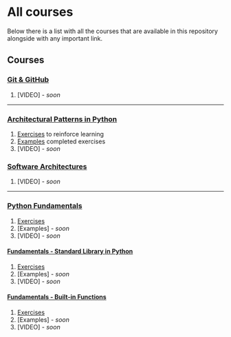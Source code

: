 # All courses

Below there is a list with all the courses that are available in this repository alongside with any important link.

## Courses

### [Git & GitHub](git_and_github/Git%20&%20GitHub.pdf)

1. [VIDEO] - *soon*

---

### [Architectural Patterns in Python](architectures/architectural_patterns_python/docs/Architectural%20Patterns%20in%20Python.pdf)

1. [Exercises](architectures/architectural_patterns_python/docs/exercises.md) to reinforce learning
2. [Examples](architectures/architectural_patterns_python/docs/examples_exercise_completed/) completed exercises
3. [VIDEO] - *soon*

### [Software Architectures](architectures/software_architectures/Software%20Architectures.pdf)

1. [VIDEO] - *soon*

---

### [Python Fundamentals](/python_fundamentals/1_fundamentals_overview/docs/Python%20Fundamentals.pdf)

1. [Exercises](/python_fundamentals/1_fundamentals_overview/docs/exercises.md)
2. [Examples] - *soon*
3. [VIDEO] - *soon*

#### [Fundamentals - Standard Library in Python](/python_fundamentals/standard_library/docs/Python%20Standard%20Library.pdf)

1. [Exercises](/python_fundamentals/standard_library/docs/exercises.md)
2. [Examples] - *soon*
3. [VIDEO] - *soon*

#### [Fundamentals - Built-in Functions](/python_fundamentals/built_in_functions/docs/Python%20Fundamentals_%20builtin%20functions%20-%20in%20depth.pdf)

1. [Exercises](/python_fundamentals/built_in_functions/docs/exercises.md)
2. [Examples] - *soon*
3. [VIDEO] - *soon*
